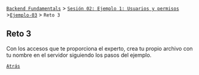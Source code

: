 [`Backend Fundamentals`](../../README.md) > [`Sesión 02: Ejemplo 1: Usuarios y permisos`](../README.md) >[`Ejemplo-03`](../Ejemplo-03) > `Reto 3`
	
## Reto 3

Con los accesos que te proporciona el experto, crea tu propio archivo con tu nombre en el servidor siguiendo los pasos del ejemplo.

[`Atrás`](../Ejemplo-03)
